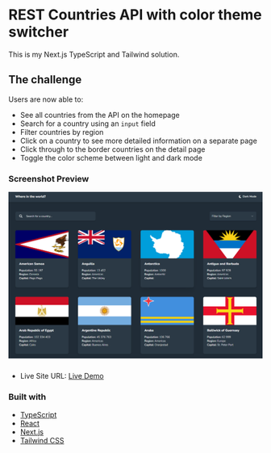 # REST Countries API with color theme switcher

This is my Next.js TypeScript and Tailwind solution.

## The challenge

Users are now able to:

- See all countries from the API on the homepage
- Search for a country using an `input` field
- Filter countries by region
- Click on a country to see more detailed information on a separate page
- Click through to the border countries on the detail page
- Toggle the color scheme between light and dark mode

### Screenshot Preview

![](image.png)

### 
- Live Site URL: [Live Demo](https://rest-countries-api-murex-kappa.vercel.app/)
### Built with

- [TypeScript](https://www.typescriptlang.org/)
- [React](https://reactjs.org/)
- [Next.js](https://nextjs.org/)
- [Tailwind CSS](https://tailwindcss.com/)
